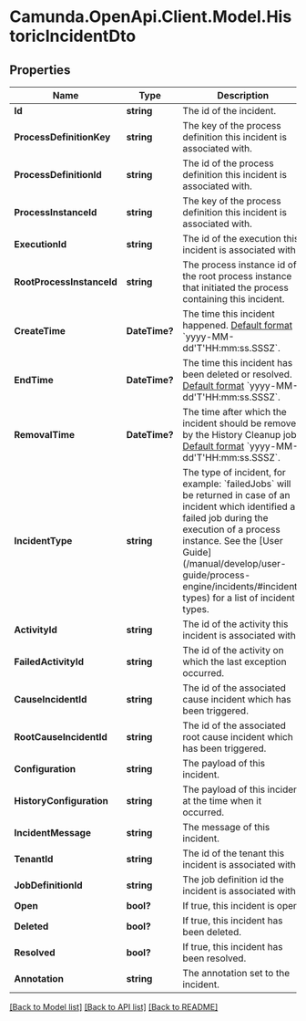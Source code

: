 # Camunda.OpenApi.Client.Model.HistoricIncidentDto

## Properties

Name | Type | Description | Notes
------------ | ------------- | ------------- | -------------
**Id** | **string** | The id of the incident. | [optional] 
**ProcessDefinitionKey** | **string** | The key of the process definition this incident is associated with. | [optional] 
**ProcessDefinitionId** | **string** | The id of the process definition this incident is associated with. | [optional] 
**ProcessInstanceId** | **string** | The key of the process definition this incident is associated with. | [optional] 
**ExecutionId** | **string** | The id of the execution this incident is associated with. | [optional] 
**RootProcessInstanceId** | **string** | The process instance id of the root process instance that initiated the process containing this incident. | [optional] 
**CreateTime** | **DateTime?** | The time this incident happened.  [Default format](https://docs.camunda.org/manual/7.16/reference/rest/overview/date-format/) &#x60;yyyy-MM-dd&#39;T&#39;HH:mm:ss.SSSZ&#x60;. | [optional] 
**EndTime** | **DateTime?** | The time this incident has been deleted or resolved.  [Default format](https://docs.camunda.org/manual/7.16/reference/rest/overview/date-format/) &#x60;yyyy-MM-dd&#39;T&#39;HH:mm:ss.SSSZ&#x60;. | [optional] 
**RemovalTime** | **DateTime?** | The time after which the incident should be removed by the History Cleanup job. [Default format](https://docs.camunda.org/manual/7.16/reference/rest/overview/date-format/) &#x60;yyyy-MM-dd&#39;T&#39;HH:mm:ss.SSSZ&#x60;. | [optional] 
**IncidentType** | **string** | The type of incident, for example: &#x60;failedJobs&#x60; will be returned in case of an incident which identified a failed job during the execution of a process instance. See the [User Guide](/manual/develop/user- guide/process-engine/incidents/#incident-types) for a list of incident types. | [optional] 
**ActivityId** | **string** | The id of the activity this incident is associated with. | [optional] 
**FailedActivityId** | **string** | The id of the activity on which the last exception occurred. | [optional] 
**CauseIncidentId** | **string** | The id of the associated cause incident which has been triggered. | [optional] 
**RootCauseIncidentId** | **string** | The id of the associated root cause incident which has been triggered. | [optional] 
**Configuration** | **string** | The payload of this incident. | [optional] 
**HistoryConfiguration** | **string** | The payload of this incident at the time when it occurred. | [optional] 
**IncidentMessage** | **string** | The message of this incident. | [optional] 
**TenantId** | **string** | The id of the tenant this incident is associated with. | [optional] 
**JobDefinitionId** | **string** | The job definition id the incident is associated with. | [optional] 
**Open** | **bool?** | If true, this incident is open. | [optional] 
**Deleted** | **bool?** | If true, this incident has been deleted. | [optional] 
**Resolved** | **bool?** | If true, this incident has been resolved. | [optional] 
**Annotation** | **string** | The annotation set to the incident. | [optional] 

[[Back to Model list]](../README.md#documentation-for-models) [[Back to API list]](../README.md#documentation-for-api-endpoints) [[Back to README]](../README.md)

